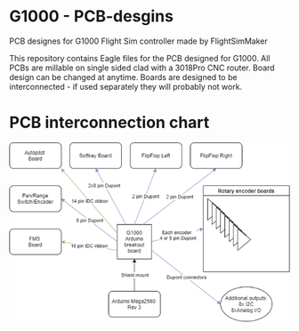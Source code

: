 # G1000 - PCB-desgins
PCB designes for G1000 Flight Sim controller made by FlightSimMaker

This repository contains Eagle files for the PCB designed for G1000. All PCBs are millable on single sided clad with a 3018Pro CNC router.
Board design can be changed at anytime.
Boards are designed to be interconnected - if used separately they will probably not work.

# PCB interconnection chart

![Flowchart](/docs/G1000%20connection%20chart.png?)
